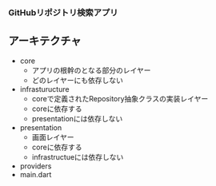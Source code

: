 ### GitHubリポジトリ検索アプリ

## アーキテクチャ
- core
  - アプリの根幹のとなる部分のレイヤー
  - どのレイヤーにも依存しない
- infrasturucture
  - coreで定義されたRepository抽象クラスの実装レイヤー
  - coreに依存する
  - presentationには依存しない
- presentation
  - 画面レイヤー
  - coreに依存する
  - infrastructueには依存しない
- providers
- main.dart
